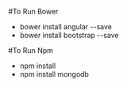 #To Run Bower
* bower install angular --save
* bower install bootstrap --save

#To Run Npm
* npm install
* npm install mongodb
